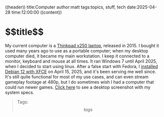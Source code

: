 ((header))
title:Computer
author:matt
tags:topics, stuff, tech
date:2025-04-28
time:12:00:00
((content))
<h1 id="pagetitle">$$title$$</h1>

My current computer is a [Thinkpad x250 laptop](https://en.wikipedia.org/wiki/ThinkPad_X_series#X250), released in 2015. I bought it used many years ago to use as a portable computer; when my desktop computer died, it became my main workstation. I keep it connected to a monitor, keyboard and mouse at all times. It ran Windows 7 until April 2025, when I decided to start using linux. After a false start with Fedora, I [installed Debian 12 with XFCE](https://bluelander.bearblog.dev/linux-pause/) on April 15, 2025, and it's been serving me well since. It's still quite functional for most of my use cases, and can even stream gameplay footage at 480p, but I do sometimes wish I had a computer that could run newer games. [Click here](https://mattbee.zone/beePC.png) to see a desktop screenshot with my system specs.

>Tags: $$tags$$
